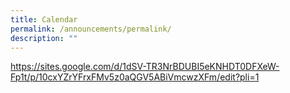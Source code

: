 ```yaml
---
title: Calendar
permalink: /announcements/permalink/
description: ""
---
```

https://sites.google.com/d/1dSV-TR3NrBDUBI5eKNHDT0DFXeW-Fp1t/p/10cxYZrYFrxFMv5z0aQGV5ABiVmcwzXFm/edit?pli=1
